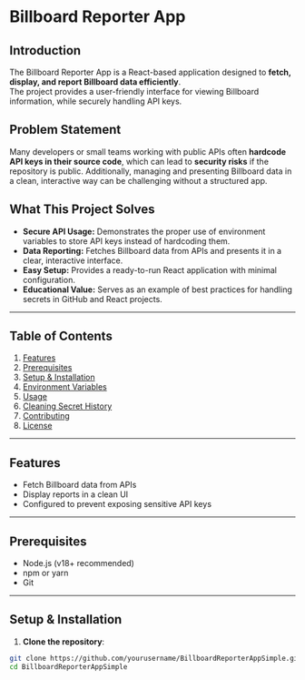 # Billboard Reporter App

## Introduction

The Billboard Reporter App is a React-based application designed to **fetch, display, and report Billboard data efficiently**.  
The project provides a user-friendly interface for viewing Billboard information, while securely handling API keys.

## Problem Statement

Many developers or small teams working with public APIs often **hardcode API keys in their source code**, which can lead to **security risks** if the repository is public. Additionally, managing and presenting Billboard data in a clean, interactive way can be challenging without a structured app.

## What This Project Solves

- **Secure API Usage:** Demonstrates the proper use of environment variables to store API keys instead of hardcoding them.  
- **Data Reporting:** Fetches Billboard data from APIs and presents it in a clear, interactive interface.  
- **Easy Setup:** Provides a ready-to-run React application with minimal configuration.  
- **Educational Value:** Serves as an example of best practices for handling secrets in GitHub and React projects.

---

## Table of Contents

1. [Features](#features)  
2. [Prerequisites](#prerequisites)  
3. [Setup & Installation](#setup--installation)  
4. [Environment Variables](#environment-variables)  
5. [Usage](#usage)  
6. [Cleaning Secret History](#cleaning-secret-history)  
7. [Contributing](#contributing)  
8. [License](#license)  

---

## Features

- Fetch Billboard data from APIs  
- Display reports in a clean UI  
- Configured to prevent exposing sensitive API keys  

---

## Prerequisites

- Node.js (v18+ recommended)  
- npm or yarn  
- Git  

---

## Setup & Installation

1. **Clone the repository**:

```bash
git clone https://github.com/yourusername/BillboardReporterAppSimple.git
cd BillboardReporterAppSimple
